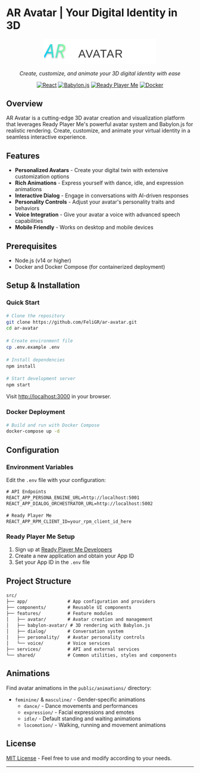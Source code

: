 # AR Avatar | Your Digital Identity in 3D

<p align="center">
  <img src="public/images/ar-avatar-logo.svg" alt="AR Avatar Logo" width="300">
</p>

<p align="center">
  <i>Create, customize, and animate your 3D digital identity with ease</i>
</p>

<div align="center">
  
[![React](https://img.shields.io/badge/React-18.x-61DAFB?style=for-the-badge&logo=react)](https://reactjs.org/)
[![Babylon.js](https://img.shields.io/badge/Babylon.js-5.x-orange?style=for-the-badge&logo=babylon.js)](https://www.babylonjs.com/)
[![Ready Player Me](https://img.shields.io/badge/Ready_Player_Me-API-blueviolet?style=for-the-badge)](https://readyplayer.me/)
[![Docker](https://img.shields.io/badge/Docker-Enabled-2496ED?style=for-the-badge&logo=docker)](https://www.docker.com/)

</div>

## Overview

AR Avatar is a cutting-edge 3D avatar creation and visualization platform that leverages Ready Player Me's powerful avatar system and Babylon.js for realistic rendering. Create, customize, and animate your virtual identity in a seamless interactive experience.

## Features

- **Personalized Avatars** - Create your digital twin with extensive customization options
- **Rich Animations** - Express yourself with dance, idle, and expression animations
- **Interactive Dialog** - Engage in conversations with AI-driven responses
- **Personality Controls** - Adjust your avatar's personality traits and behaviors
- **Voice Integration** - Give your avatar a voice with advanced speech capabilities
- **Mobile Friendly** - Works on desktop and mobile devices

## Prerequisites

- Node.js (v14 or higher)
- Docker and Docker Compose (for containerized deployment)

## Setup & Installation

### Quick Start

```bash
# Clone the repository
git clone https://github.com/FeliGR/ar-avatar.git
cd ar-avatar

# Create environment file
cp .env.example .env

# Install dependencies
npm install

# Start development server
npm start
```

Visit [http://localhost:3000](http://localhost:3000) in your browser.

### Docker Deployment

```bash
# Build and run with Docker Compose
docker-compose up -d
```

## Configuration

### Environment Variables

Edit the `.env` file with your configuration:

```env
# API Endpoints
REACT_APP_PERSONA_ENGINE_URL=http://localhost:5001
REACT_APP_DIALOG_ORCHESTRATOR_URL=http://localhost:5002

# Ready Player Me
REACT_APP_RPM_CLIENT_ID=your_rpm_client_id_here
```

### Ready Player Me Setup

1. Sign up at [Ready Player Me Developers](https://readyplayer.me/developers)
2. Create a new application and obtain your App ID
3. Set your App ID in the `.env` file

## Project Structure

```
src/
├── app/               # App configuration and providers
├── components/        # Reusable UI components
├── features/          # Feature modules
│   ├── avatar/        # Avatar creation and management
│   ├── babylon-avatar/ # 3D rendering with Babylon.js
│   ├── dialog/        # Conversation system
│   ├── personality/   # Avatar personality controls
│   └── voice/         # Voice services
├── services/          # API and external services
└── shared/            # Common utilities, styles and components
```

## Animations

Find avatar animations in the `public/animations/` directory:

- `feminine/` & `masculine/` - Gender-specific animations
  - `dance/` - Dance movements and performances
  - `expression/` - Facial expressions and emotes
  - `idle/` - Default standing and waiting animations
  - `locomotion/` - Walking, running and movement animations

## License

[MIT License](LICENSE) - Feel free to use and modify according to your needs.

---
